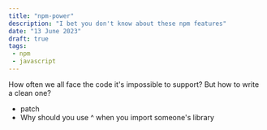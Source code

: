 ```yaml
---
title: "npm-power"
description: "I bet you don't know about these npm features"
date: "13 June 2023"
draft: true
tags: 
 - npm 
 - javascript
---
```

How often we all face the code it's impossible to support? But how to write a clean one?

 - patch
 - Why should you use ^ when you import someone's library
